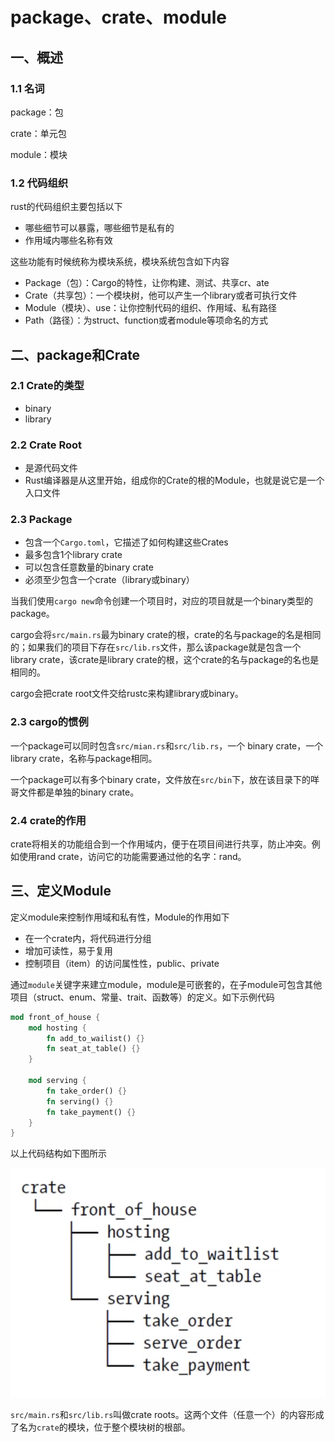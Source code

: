 # package、crate、module

## 一、概述

### 1.1 名词

package：包

crate：单元包

module：模块

### 1.2 代码组织

rust的代码组织主要包括以下

- 哪些细节可以暴露，哪些细节是私有的
- 作用域内哪些名称有效

这些功能有时候统称为模块系统，模块系统包含如下内容

- Package（包）：Cargo的特性，让你构建、测试、共享cr、ate
- Crate（共享包）：一个模块树，他可以产生一个library或者可执行文件
- Module（模块）、use：让你控制代码的组织、作用域、私有路径
- Path（路径）：为struct、function或者module等项命名的方式

## 二、package和Crate

### 2.1 Crate的类型

- binary
- library

### 2.2 Crate Root

- 是源代码文件
- Rust编译器是从这里开始，组成你的Crate的根的Module，也就是说它是一个入口文件

### 2.3 Package

- 包含一个`Cargo.toml`，它描述了如何构建这些Crates
- 最多包含1个library crate
- 可以包含任意数量的binary crate
- 必须至少包含一个crate（library或binary）

当我们使用`cargo new`命令创建一个项目时，对应的项目就是一个binary类型的package。

cargo会将`src/main.rs`最为binary crate的根，crate的名与package的名是相同的；如果我们的项目下存在`src/lib.rs`文件，那么该package就是包含一个library crate，该crate是library crate的根，这个crate的名与package的名也是相同的。

cargo会把crate root文件交给rustc来构建library或binary。

### 2.3 cargo的惯例

一个package可以同时包含`src/mian.rs`和`src/lib.rs`，一个 binary crate，一个 library crate，名称与package相同。

一个package可以有多个binary crate，文件放在`src/bin`下，放在该目录下的咩哥文件都是单独的binary crate。

### 2.4 crate的作用

crate将相关的功能组合到一个作用域内，便于在项目间进行共享，防止冲突。例如使用rand crate，访问它的功能需要通过他的名字：rand。

## 三、定义Module

定义module来控制作用域和私有性，Module的作用如下

- 在一个crate内，将代码进行分组
- 增加可读性，易于复用
- 控制项目（item）的访问属性性，public、private

通过`module`关键字来建立module，module是可嵌套的，在子module可包含其他项目（struct、enum、常量、trait、函数等）的定义。如下示例代码

```rust
mod front_of_house {
    mod hosting {
        fn add_to_wailist() {}
        fn seat_at_table() {}
    }

    mod serving {
        fn take_order() {}
        fn serving() {}
        fn take_payment() {}
    }
}
```

以上代码结构如下图所示

![21-01](./img/21-01.png)

`src/main.rs`和`src/lib.rs`叫做crate roots。这两个文件（任意一个）的内容形成了名为`crate`的模块，位于整个模块树的根部。
